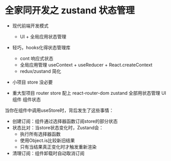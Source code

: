 # 全家同开发之 zustand 状态管理

- 现代前端开发模式
  - UI + 全局应用状态管理
- 轻巧，hooks化得状态管理库
  - cont 响应式状态
  - 全局应用管理
    useContext + useReducer + React.createContext
  - redux/zustand 简化


- 小项目 store 没必要
- 重大型项目 router store 配上
   react-router-dom
   zustand 
   全部用状态管理 UI 组件
   组件状态 

当你在组件中调用useStore时，背后发生了这些事情：

- 创建订阅：组件通过选择器函数订阅store的部分状态
- 状态比对：当store状态变化时，Zustand会：
   - 执行所有选择器函数
   - 使用Object.is比较新旧结果
   - 只有当结果真正变化时才触发重新渲染
- 清理订阅：组件卸载时自动取消订阅